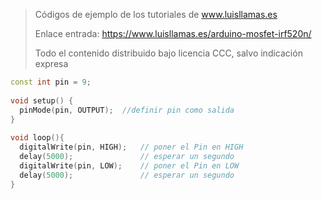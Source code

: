 > Códigos de ejemplo de los tutoriales de www.luisllamas.es
>
> Enlace entrada: https://www.luisllamas.es/arduino-mosfet-irf520n/
>
> Todo el contenido distribuido bajo licencia CCC, salvo indicación expresa

```cpp
const int pin = 9;
 
void setup() {
  pinMode(pin, OUTPUT);  //definir pin como salida
}
 
void loop(){
  digitalWrite(pin, HIGH);   // poner el Pin en HIGH
  delay(5000);               // esperar un segundo
  digitalWrite(pin, LOW);    // poner el Pin en LOW
  delay(5000);               // esperar un segundo
}
```